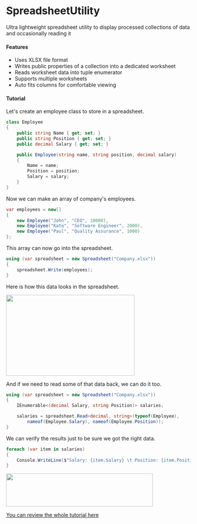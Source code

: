 # SpreadsheetUtility
Ultra lightweight spreadsheet utility to display processed collections of data and occasionally reading it

#### Features
+ Uses XLSX file format
+ Writes public properties of a collection into a dedicated worksheet
+ Reads worksheet data into tuple enumerator
+ Supports multiple worksheets
+ Auto fits columns for comfortable viewing

#### Tutorial

Let's create an employee class to store in a spreadsheet.

```cs
class Employee
{
    public string Name { get; set; }
    public string Position { get; set; }
    public decimal Salary { get; set; }

    public Employee(string name, string position, decimal salary)
    {
        Name = name;
        Position = position;
        Salary = salary;
    }
}
```

Now we can make an array of company's employees.

```cs
var employees = new[]
{
    new Employee("John", "CEO", 10000),
    new Employee("Kate", "Software Engineer", 2000),
    new Employee("Paul", "Quality Assurance", 1000)
};
```

This array can now go into the spreadsheet.

```cs
using (var spreadsheet = new Spreadsheet("Company.xlsx"))
{
    spreadsheet.Write(employees);
}
```

Here is how this data looks in the spreadsheet.

<img src="https://user-images.githubusercontent.com/94010480/235367459-c488f500-2f01-440e-9653-e3a8f895550d.png" width="350" height="220" />

And if we need to read some of that data back, we can do it too.

```cs
using (var spreadsheet = new Spreadsheet("Company.xlsx"))
{
    IEnumerable<(decimal Salary, string Position)> salaries;

    salaries = spreadsheet.Read<decimal, string>(typeof(Employee),
        nameof(Employee.Salary), nameof(Employee.Position));
}
```

We can verify the results just to be sure we got the right data.

```cs
foreach (var item in salaries)
{
    Console.WriteLine($"Salary: {item.Salary} \t Position: {item.Position}");
}
```

<img src="https://user-images.githubusercontent.com/94010480/235367385-1bedc612-0d15-410e-b262-cb82b61601ae.png" width="400" height="90" />

[You can review the whole tutorial here](https://github.com/Planktomas/SpreadsheetUtility/blob/main/Tutorial/Program.cs)
